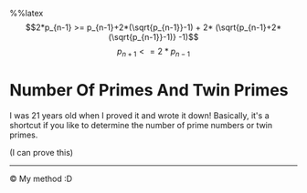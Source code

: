 %%latex
$$2*p_{n-1} >= p_{n-1}+2*(\sqrt{p_{n-1}}-1) + 2* (\sqrt{p_{n-1}+2*(\sqrt{p_{n-1}}-1)} -1)$$
$$p_{n+1} <= 2*p_{n-1}$$
# Number Of Primes And Twin Primes

I was 21 years old when I proved it and wrote it down! Basically, it's a shortcut if you like to determine the number of prime numbers or twin primes.

(I can prove this)

----------------------------------------------------------------------------------------------------------------------
© My method :D
